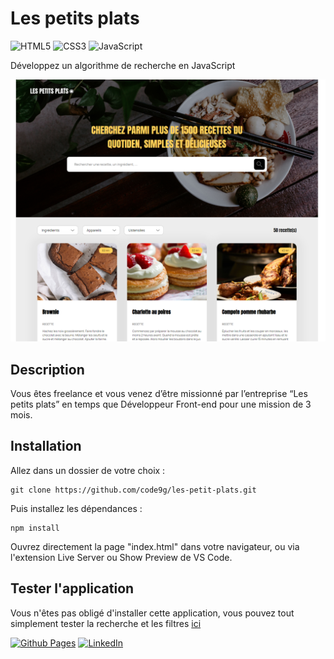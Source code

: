 # Les petits plats

![HTML5](https://img.shields.io/badge/html5-%23E34F26.svg?style=for-the-badge&logo=html5&logoColor=white)
![CSS3](https://img.shields.io/badge/css3-%231572B6.svg?style=for-the-badge&logo=css3&logoColor=white)
![JavaScript](https://img.shields.io/badge/javascript-%23323330.svg?style=for-the-badge&logo=javascript&logoColor=%23F7DF1E)

Développez un algorithme de recherche en JavaScript

![Home](./images/home.png)

## Description

Vous êtes freelance et vous venez d’être missionné par l’entreprise “Les petits plats” en temps que Développeur Front-end pour une mission de 3 mois.

## Installation

Allez dans un dossier de votre choix :

```
git clone https://github.com/code9g/les-petit-plats.git
```

Puis installez les dépendances :

```
npm install
```

Ouvrez directement la page "index.html" dans votre navigateur, ou via l'extension Live Server ou Show Preview de VS Code.

## Tester l'application

Vous n'êtes pas obligé d'installer cette application, vous pouvez tout simplement tester la recherche et les filtres [ici](https://code9g.github.io/les-petit-plats/)

[![Github Pages](https://img.shields.io/badge/github%20pages-121013?style=for-the-badge&logo=github&logoColor=white)](<[http://](https://github.com/code9g/)>)
[![LinkedIn](https://img.shields.io/badge/linkedin-%230077B5.svg?style=for-the-badge&logo=linkedin&logoColor=white)](https://www.linkedin.com/in/pierre-andre-henry/)
